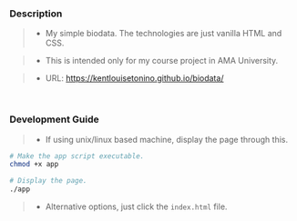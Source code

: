 ### Description
> - My simple biodata. The technologies are just vanilla HTML and CSS.

> - This is intended only for my course project in AMA University.

> - URL: https://kentlouisetonino.github.io/biodata/

<br />

### Development Guide
> - If using unix/linux based machine, display the page through this.

```bash
# Make the app script executable.
chmod +x app

# Display the page.
./app
```

> - Alternative options, just click the `index.html` file.
